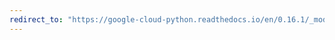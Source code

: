 ```yaml
---
redirect_to: "https://google-cloud-python.readthedocs.io/en/0.16.1/_modules/gcloud/storage/connection.html"
---
```

